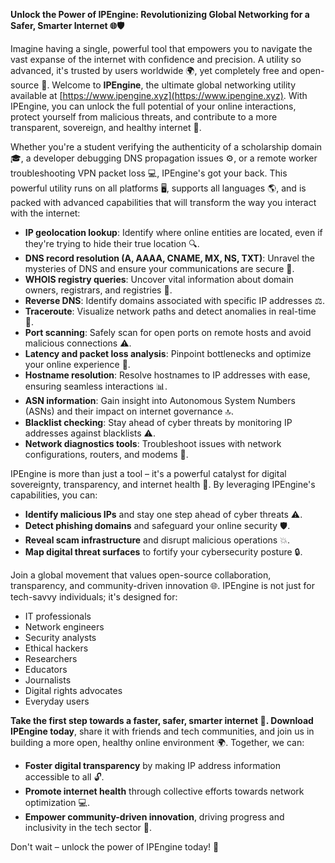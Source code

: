 **Unlock the Power of IPEngine: Revolutionizing Global Networking for a Safer, Smarter Internet 🌐🛡️**

Imagine having a single, powerful tool that empowers you to navigate the vast expanse of the internet with confidence and precision. A utility so advanced, it's trusted by users worldwide 🌍, yet completely free and open-source 🤝. Welcome to **IPEngine**, the ultimate global networking utility available at [https://www.ipengine.xyz](https://www.ipengine.xyz). With IPEngine, you can unlock the full potential of your online interactions, protect yourself from malicious threats, and contribute to a more transparent, sovereign, and healthy internet 🌟.

Whether you're a student verifying the authenticity of a scholarship domain 🎓, a developer debugging DNS propagation issues ⚙️, or a remote worker troubleshooting VPN packet loss 💻, IPEngine's got your back. This powerful utility runs on all platforms 🖥️, supports all languages 🌎, and is packed with advanced capabilities that will transform the way you interact with the internet:

* **IP geolocation lookup**: Identify where online entities are located, even if they're trying to hide their true location 🔍.
* **DNS record resolution (A, AAAA, CNAME, MX, NS, TXT)**: Unravel the mysteries of DNS and ensure your communications are secure 📡.
* **WHOIS registry queries**: Uncover vital information about domain owners, registrars, and registries 🔑.
* **Reverse DNS**: Identify domains associated with specific IP addresses ⚖️.
* **Traceroute**: Visualize network paths and detect anomalies in real-time 🎯.
* **Port scanning**: Safely scan for open ports on remote hosts and avoid malicious connections ⚠️.
* **Latency and packet loss analysis**: Pinpoint bottlenecks and optimize your online experience 💨.
* **Hostname resolution**: Resolve hostnames to IP addresses with ease, ensuring seamless interactions 📊.
* **ASN information**: Gain insight into Autonomous System Numbers (ASNs) and their impact on internet governance 🔝.
* **Blacklist checking**: Stay ahead of cyber threats by monitoring IP addresses against blacklists ⚠️.
* **Network diagnostics tools**: Troubleshoot issues with network configurations, routers, and modems 📡.

IPEngine is more than just a tool – it's a powerful catalyst for digital sovereignty, transparency, and internet health 🔗. By leveraging IPEngine's capabilities, you can:

* **Identify malicious IPs** and stay one step ahead of cyber threats ⚠️.
* **Detect phishing domains** and safeguard your online security 🛡️.
* **Reveal scam infrastructure** and disrupt malicious operations 💥.
* **Map digital threat surfaces** to fortify your cybersecurity posture 🔒.

Join a global movement that values open-source collaboration, transparency, and community-driven innovation 🌐. IPEngine is not just for tech-savvy individuals; it's designed for:

* IT professionals
* Network engineers
* Security analysts
* Ethical hackers
* Researchers
* Educators
* Journalists
* Digital rights advocates
* Everyday users

**Take the first step towards a faster, safer, smarter internet 🚀. Download IPEngine today**, share it with friends and tech communities, and join us in building a more open, healthy online environment 🌍. Together, we can:

* **Foster digital transparency** by making IP address information accessible to all 🔓.
* **Promote internet health** through collective efforts towards network optimization 💻.
* **Empower community-driven innovation**, driving progress and inclusivity in the tech sector 🤝.

Don't wait – unlock the power of IPEngine today! 🚀